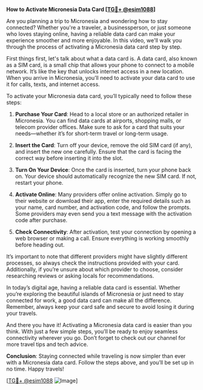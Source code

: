 **How to Activate Micronesia Data Card [[TG💪+ @esim1088](https://t.me/s/esim1088)]**

Are you planning a trip to Micronesia and wondering how to stay connected? Whether you're a traveler, a businessperson, or just someone who loves staying online, having a reliable data card can make your experience smoother and more enjoyable. In this video, we'll walk you through the process of activating a Micronesia data card step by step.

First things first, let's talk about what a data card is. A data card, also known as a SIM card, is a small chip that allows your phone to connect to a mobile network. It’s like the key that unlocks internet access in a new location. When you arrive in Micronesia, you’ll need to activate your data card to use it for calls, texts, and internet access.

To activate your Micronesia data card, you’ll typically need to follow these steps:

1. **Purchase Your Card**: Head to a local store or an authorized retailer in Micronesia. You can find data cards at airports, shopping malls, or telecom provider offices. Make sure to ask for a card that suits your needs—whether it’s for short-term travel or long-term usage.

2. **Insert the Card**: Turn off your device, remove the old SIM card (if any), and insert the new one carefully. Ensure that the card is facing the correct way before inserting it into the slot.

3. **Turn On Your Device**: Once the card is inserted, turn your phone back on. Your device should automatically recognize the new SIM card. If not, restart your phone.

4. **Activate Online**: Many providers offer online activation. Simply go to their website or download their app, enter the required details such as your name, card number, and activation code, and follow the prompts. Some providers may even send you a text message with the activation code after purchase.

5. **Check Connectivity**: After activation, test your connection by opening a web browser or making a call. Ensure everything is working smoothly before heading out.

It’s important to note that different providers might have slightly different processes, so always check the instructions provided with your card. Additionally, if you’re unsure about which provider to choose, consider researching reviews or asking locals for recommendations.

In today’s digital age, having a reliable data card is essential. Whether you’re exploring the beautiful islands of Micronesia or just need to stay connected for work, a good data card can make all the difference. Remember, always keep your card safe and secure to avoid losing it during your travels.

And there you have it! Activating a Micronesia data card is easier than you think. With just a few simple steps, you’ll be ready to enjoy seamless connectivity wherever you go. Don’t forget to check out our channel for more travel tips and tech advice.

**Conclusion**: Staying connected while traveling is now simpler than ever with a Micronesia data card. Follow the steps above, and you’ll be set up in no time. Happy travels!

[[TG💪+ @esim1088](https://t.me/s/esim1088) ![Image](https://i.postimg.cc/Y0z9fWf4/image.png)]